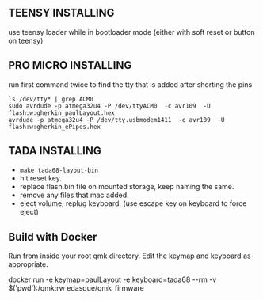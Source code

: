 
## TEENSY INSTALLING

use teensy loader while in bootloader mode (either with soft reset or button on teensy)


## PRO MICRO INSTALLING

run first command twice to find the tty that is added after shorting the pins
```
ls /dev/tty* | grep ACM0
sudo avrdude -p atmega32u4 -P /dev/ttyACM0  -c avr109  -U flash:w:gherkin_paulLayout.hex
avrdude -p atmega32u4 -P /dev/tty.usbmodem1411  -c avr109  -U flash:w:gherkin_ePipes.hex
```

## TADA INSTALLING

* `make tada68-layout-bin`
* hit reset key.
* replace flash.bin file on mounted storage, keep naming the same.
* remove any files that mac added.
* eject volume, replug keyboard. (use escape key on keyboard to force eject)

## Build with Docker

Run from inside your root qmk directory. Edit the keymap and keyboard as appropriate. 

docker run -e keymap=paulLayout -e keyboard=tada68 --rm -v $('pwd'):/qmk:rw edasque/qmk_firmware
